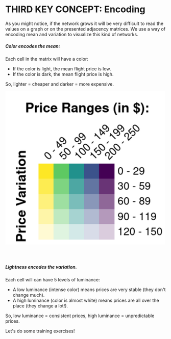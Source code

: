 # THIRD KEY CONCEPT: Encoding

As you might notice, if the network grows it will be very difficult to read the values on a graph or on the presented adjacency matrices. We use a way of encoding mean and variation to visualize this kind of networks.

##### Color encodes the mean:

Each cell in the matrix will have a color:

- If the color is light, the mean flight price is low.
- If the color is dark, the mean flight price is high.

So, lighter = cheaper and darker = more expensive.

<img src='./matrices/assets/images/legend_bivariate.svg' style="width:500px;margin-bottom:40px">

##### Lightness encodes the variation.

Each cell will can have 5 levels of luminance:

- A low luminance (intense color) means prices are very stable (they don't change much).
- A high luminance (color is almost white) means prices are all over the place (they change a lot!).

So, low luminance = consistent prices, high luminance = unpredictable prices.

Let's do some training exercises!
